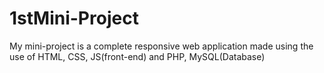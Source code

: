 # 1stMini-Project
My mini-project is a complete responsive web application made using the use of HTML, CSS, JS(front-end) and PHP, MySQL(Database)
